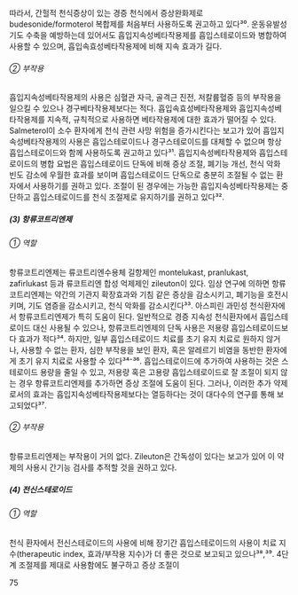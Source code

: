 따라서, 간헐적 천식증상이 있는 경증 천식에서 증상완화제로 budesonide/formoterol 복합제를 처음부터 사용하도록 권고하고 있다³⁰. 운동유발성 기도 수축을 예방하는데 있어서도 흡입지속성베타작용제를 흡입스테로이드와 병합하여 사용할 수 있으며, 흡입속효성베타작용제에 비해 지속 효과가 길다.

###### ② 부작용
흡입지속성베타작용제의 사용은 심혈관 자극, 골격근 진전, 저칼륨혈증 등의 부작용을 일으킬 수 있으나 경구베타작용제보다는 적다.
흡입속효성베타작용제와 흡입지속성베타작용제를 지속적, 규칙적으로 사용하면 베타작용제에 대한 효과가 떨어질 수 있다. Salmeterol이 소수 환자에게 천식 관련 사망 위험을 증가시킨다는 보고가 있어 흡입지속성베타작용제의 사용은 흡입스테로이드나 경구스테로이드를 대체할 수 없으며 항상 흡입스테로이드와 함께 사용하도록 권고하고 있다³¹. 흡입지속성베타작용제와 흡입스테로이드의 병합 요법은 흡입스테로이드 단독에 비해 증상 조절, 폐기능 개선, 천식 악화 빈도 감소에 우월한 효과를 보이며 흡입스테로이드 단독으로 충분히 조절될 수 없는 환자에서 사용하기를 권하고 있다. 조절이 된 경우에는 가능한 흡입지속성베타작용제는 중단하고 흡입스테로이드를 천식 조절제로 유지하기를 권하고 있다³².

##### (3) 항류코트리엔제
###### ① 역할
항류코트리엔제는 류코트리엔수용체 길항제인 montelukast, pranlukast, zafirlukast 등과 류코트리엔 합성 억제제인 zileuton이 있다. 임상 연구에 의하면 항류코트리엔제는 약간의 기관지 확장효과와 기침 같은 증상을 감소시키고, 폐기능을 호전시키며, 기도 염증을 감소시키고, 천식 악화를 감소시킨다³³. 아스피린 과민성 천식환자에서 항류코트리엔제가 특히 도움이 된다. 일반적으로 경증 지속성 천식환자에서 흡입스테로이드 대신 사용될 수 있으나, 항류코트리엔제의 단독 사용은 저용량 흡입스테로이드보다 효과가 적다³⁴. 하지만, 일부 흡입스테로이드 치료를 초기 유지 치료로 원하지 않거나, 사용할 수 없는 환자, 심한 부작용을 보인 환자, 혹은 알레르기 비염을 동반한 환자에게 초기 유지 치료로 사용할 수 있다³⁴⁻³⁶.
흡입스테로이드에 추가하여 사용하는 것은 스테로이드 용량을 줄일 수 있고, 저용량 혹은 고용량 흡입스테로이드로 잘 조절이 되지 않는 경우 항류코트리엔제를 추가하면 증상 조절에 도움이 된다. 그러나, 이러한 추가 약제로서의 효과는 흡입지속성베타작용제보다는 열등하다는 것이 대다수의 연구를 통해 보고되었다³⁷.

###### ② 부작용
항류코트리엔제는 부작용이 거의 없다. Zileuton은 간독성이 있다는 보고가 있어 이 약제의 사용시 간기능 검사를 추적할 것을 권하고 있다.

##### (4) 전신스테로이드
###### ① 역할
천식 환자에서 전신스테로이드의 사용에 비해 장기간 흡입스테로이드의 사용이 치료 지수(therapeutic index, 효과/부작용 지수)가 더 좋은 것으로 보고되고 있으나³⁸,³⁹. 4단계 조절제를 제대로 사용함에도 불구하고 증상 조절이

<PAGE>75